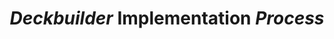 ---
layout: Four Columns
title: "***Deckbuilder*** **Implementation** *Process*"
content_col1: |
  **Step 1:** Assessment
  • *Current* workflow analysis
  • ***Requirements*** gathering
  • ___Template___ inventory
content_col2: |
  **Step 2:** Configuration
  • ***Environment*** setup
  • *Template* customization
  • ___MCP___ integration
content_col3: |
  **Step 3:** Training
  • **Team** onboarding
  • *Best practices* workshop
  • ___Hands-on___ practice
content_col4: |
  **Step 4:** Go-Live
  • ***Production*** deployment
  • *Ongoing* support
  • ___Performance___ monitoring
---